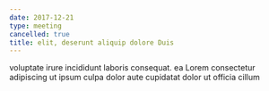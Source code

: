 ```yaml
---
date: 2017-12-21
type: meeting
cancelled: true
title: elit, deserunt aliquip dolore Duis
---
```

voluptate irure incididunt laboris consequat. ea Lorem consectetur adipiscing ut ipsum culpa dolor aute cupidatat dolor ut officia cillum